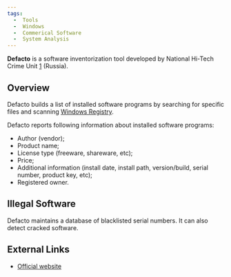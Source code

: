 ```yaml
---
tags:
  -  Tools
  -  Windows
  -  Commerical Software
  -  System Analysis
---
```

**Defacto** is a software inventorization tool developed by National
Hi-Tech Crime Unit [1](http://nhtcu.ru/) (Russia).

## Overview

Defacto builds a list of installed software programs by searching for
specific files and scanning [Windows
Registry](windows_registry.md).

Defacto reports following information about installed software programs:

- Author (vendor);
- Product name;
- License type (freeware, shareware, etc);
- Price;
- Additional information (install date, install path, version/build,
  serial number, product key, etc);
- Registered owner.

## Illegal Software

Defacto maintains a database of blacklisted serial numbers. It can also
detect cracked software.

## External Links

- [Official website](http://www.defacto-com.ru/)

